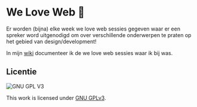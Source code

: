 # We Love Web 🌷

Er worden (bijna) elke week we love web sessies gegeven waar er een spreker word uitgenodigd om over verschillende onderwerpen te praten op het gebied van design/development!

In mijn <a href="https://github.com/moonlightlizaa/we-love-web/wiki">wiki</a> documenteer ik de we love web sessies waar ik bij was. 


## Licentie

![GNU GPL V3](https://www.gnu.org/graphics/gplv3-127x51.png)

This work is licensed under [GNU GPLv3](./LICENSE).
